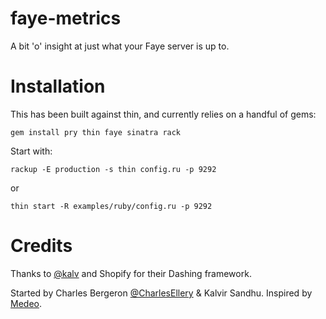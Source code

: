 faye-metrics
============

A bit 'o' insight at just what your Faye server is up to.

Installation
============

This has been built against thin, and currently relies on a handful of gems:

    gem install pry thin faye sinatra rack

Start with:

    rackup -E production -s thin config.ru -p 9292

or

    thin start -R examples/ruby/config.ru -p 9292

Credits
============

Thanks to [@kalv](http://twitter.com/kalv) and Shopify for their Dashing framework.

Started by Charles Bergeron [@CharlesEllery](http://twitter.com/CharlesEllery) & Kalvir Sandhu. Inspired by [Medeo](https://medeo.ca).